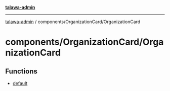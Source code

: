 [**talawa-admin**](../../../README.md)

***

[talawa-admin](../../../modules.md) / components/OrganizationCard/OrganizationCard

# components/OrganizationCard/OrganizationCard

## Functions

- [default](functions/default.md)
